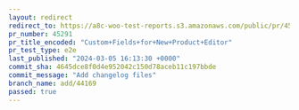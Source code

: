 ```yaml
---
layout: redirect
redirect_to: https://a8c-woo-test-reports.s3.amazonaws.com/public/pr/45291/e2e/index.html
pr_number: 45291
pr_title_encoded: "Custom+Fields+for+New+Product+Editor"
pr_test_type: e2e
last_published: "2024-03-05 16:13:30 +0000"
commit_sha: 4645dce8f0d4e952042c150d78aceb11c197bbde
commit_message: "Add changelog files"
branch_name: add/44169
passed: true
---
```

